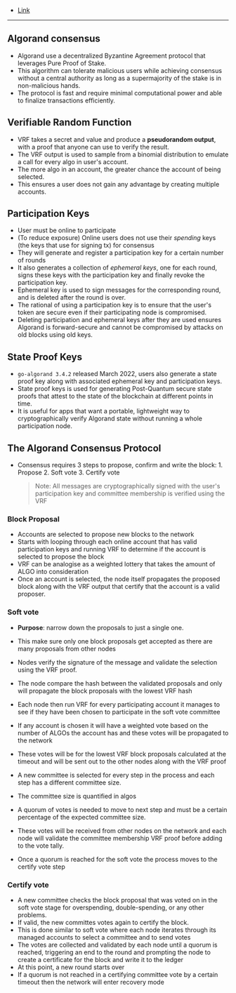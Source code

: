 - [Link](https://developer.algorand.org/docs/get-details/algorand_consensus/)

---

## Algorand consensus

- Algorand use a decentralized Byzantine Agreement protocol that leverages Pure Proof of Stake.
- This algorithm can tolerate malicious users while achieving consensus without a central authority as long as a supermajority of the stake is in non-malicious hands.
- The protocol is fast and require minimal computational power and able to finalize transactions efficiently.

## Verifiable Random Function

- VRF takes a secret and value and produce a **pseudorandom output**, with a proof that anyone can use to verify the result.
- The VRF output is used to sample from a binomial distribution to emulate a call for every algo in user's account.
- The more algo in an account, the greater chance the account of being selected.
- This ensures a user does not gain any advantage by creating multiple accounts.

## Participation Keys

- User must be online to participate
- (To reduce exposure) Online users does not use their _spending_ keys (the keys that use for signing tx) for consensus
- They will generate and register a participation key for a certain number of rounds
- It also generates a collection of _ephemeral keys_, one for each round, signs these keys with the participation key and finally revoke the participation key.
- Ephemeral key is used to sign messages for the corresponding round, and is deleted after the round is over.
- The rational of using a participation key is to ensure that the user's token are secure even if their participating node is compromised.
- Deleting participation and ephemeral keys after they are used ensures Algorand is forward-secure and cannot be compromised by attacks on old blocks using old keys.

## State Proof Keys

- `go-algorand 3.4.2` released March 2022, users also generate a state proof key along with associated ephemeral key and participation keys.
- State proof keys is used for generating Post-Quantum secure state proofs that attest to the state of the blockchain at different points in time.
- It is useful for apps that want a portable, lightweight way to cryptographically verify Algorand state without running a whole participation node.

## The Algorand Consensus Protocol

- Consensus requires 3 steps to propose, confirm and write the block: 1. Propose 2. Soft vote 3. Certify vote
  > Note: All messages are cryptographically signed with the user's participation key and committee membership is verified using the VRF

### Block Proposal

- Accounts are selected to propose new blocks to the network
- Starts with looping through each online account that has valid participation keys and running VRF to determine if the account is selected to propose the block
- VRF can be analogise as a weighted lottery that takes the amount of ALGO into consideration
- Once an account is selected, the node itself propagates the proposed block along with the VRF output that certify that the account is a valid proposer.

### Soft vote

- **Purpose**: narrow down the proposals to just a single one.
- This make sure only one block proposals get accepted as there are many proposals from other nodes
- Nodes verify the signature of the message and validate the selection using the VRF proof.
- The node compare the hash between the validated proposals and only will propagate the block proposals with the lowest VRF hash

- Each node then run VRF for every participating account it manages to see if they have been chosen to participate in the soft vote committee
- If any account is chosen it will have a weighted vote based on the number of ALGOs the account has and these votes will be propagated to the network
- These votes will be for the lowest VRF block proposals calculated at the timeout and will be sent out to the other nodes along with the VRF proof

- A new committee is selected for every step in the process and each step has a different committee size.
- The committee size is quantified in algos
- A quorum of votes is needed to move to next step and must be a certain percentage of the expected committee size.
- These votes will be received from other nodes on the network and each node will validate the committee membership VRF proof before adding to the vote tally.
- Once a quorum is reached for the soft vote the process moves to the certify vote step

### Certify vote

- A new committee checks the block proposal that was voted on in the soft vote stage for overspending, double-spending, or any other problems.
- If valid, the new committes votes again to certify the block.
- This is done similar to soft vote where each node iterates through its managed accounts to select a committee and to send votes
- The votes are collected and validated by each node until a quorum is reached, triggering an end to the round and prompting the node to create a certificate for the block and write it to the ledger
- At this point, a new round starts over
- If a quorum is not reached in a certifying committee vote by a certain timeout then the network will enter recovery mode
